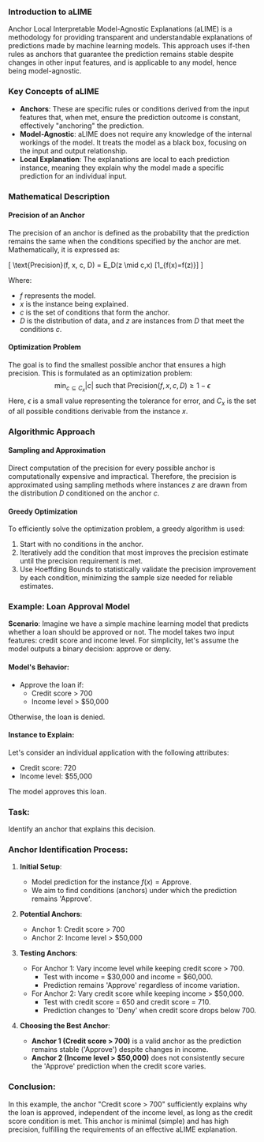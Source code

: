 ### Introduction to aLIME
Anchor Local Interpretable Model-Agnostic Explanations (aLIME) is a methodology for providing transparent and understandable explanations of predictions made by machine learning models. This approach uses if-then rules as anchors that guarantee the prediction remains stable despite changes in other input features, and is applicable to any model, hence being model-agnostic.

### Key Concepts of aLIME
- **Anchors**: These are specific rules or conditions derived from the input features that, when met, ensure the prediction outcome is constant, effectively "anchoring" the prediction.
- **Model-Agnostic**: aLIME does not require any knowledge of the internal workings of the model. It treats the model as a black box, focusing on the input and output relationship.
- **Local Explanation**: The explanations are local to each prediction instance, meaning they explain why the model made a specific prediction for an individual input.

### Mathematical Description

#### Precision of an Anchor
The precision of an anchor is defined as the probability that the prediction remains the same when the conditions specified by the anchor are met. Mathematically, it is expressed as:

\[ \text{Precision}(f, x, c, D) = E_D(z \mid c,x) [1_{f(x)=f(z)}] \]

Where:
- $f$ represents the model.
- $x$ is the instance being explained.
- $c$ is the set of conditions that form the anchor.
- $D$ is the distribution of data, and $z$ are instances from $D$ that meet the conditions $c$.

#### Optimization Problem
The goal is to find the smallest possible anchor that ensures a high precision. This is formulated as an optimization problem:
$$\min_{c \subseteq C_x} |c| \text{ such that } \text{Precision}(f, x, c, D) \geq 1 - \epsilon$$
Here, $\epsilon$ is a small value representing the tolerance for error, and $C_x$ is the set of all possible conditions derivable from the instance $x$.

### Algorithmic Approach

#### Sampling and Approximation
Direct computation of the precision for every possible anchor is computationally expensive and impractical. Therefore, the precision is approximated using sampling methods where instances $z$ are drawn from the distribution $D$ conditioned on the anchor $c$.

#### Greedy Optimization
To efficiently solve the optimization problem, a greedy algorithm is used:
1. Start with no conditions in the anchor.
2. Iteratively add the condition that most improves the precision estimate until the precision requirement is met.
3. Use Hoeffding Bounds to statistically validate the precision improvement by each condition, minimizing the sample size needed for reliable estimates.


### Example: Loan Approval Model

**Scenario**:
Imagine we have a simple machine learning model that predicts whether a loan should be approved or not. The model takes two input features: credit score and income level. For simplicity, let's assume the model outputs a binary decision: approve or deny.

#### Model's Behavior:
- Approve the loan if:
  - Credit score > 700
  - Income level > \$50,000

Otherwise, the loan is denied.

#### Instance to Explain:
Let's consider an individual application with the following attributes:
- Credit score: 720
- Income level: \$55,000

The model approves this loan.

### Task:
Identify an anchor that explains this decision.

### Anchor Identification Process:

1. **Initial Setup**:
   - Model prediction for the instance $f(x) = \text{Approve}$.
   - We aim to find conditions (anchors) under which the prediction remains 'Approve'.

2. **Potential Anchors**:
   - Anchor 1: Credit score > 700
   - Anchor 2: Income level > $50,000

3. **Testing Anchors**:
   - For Anchor 1: Vary income level while keeping credit score > 700.
     - Test with income = \$30,000 and income = \$60,000.
     - Prediction remains 'Approve' regardless of income variation.
   - For Anchor 2: Vary credit score while keeping income > \$50,000.
     - Test with credit score = 650 and credit score = 710.
     - Prediction changes to 'Deny' when credit score drops below 700.

4. **Choosing the Best Anchor**:
   - **Anchor 1 (Credit score > 700)** is a valid anchor as the prediction remains stable ('Approve') despite changes in income.
   - **Anchor 2 (Income level > $50,000)** does not consistently secure the 'Approve' prediction when the credit score varies.

### Conclusion:
In this example, the anchor "Credit score > 700" sufficiently explains why the loan is approved, independent of the income level, as long as the credit score condition is met. This anchor is minimal (simple) and has high precision, fulfilling the requirements of an effective aLIME explanation.